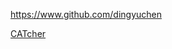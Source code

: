 
<!-- Give link to your github home page -->
<span id="github">https://www.github.com/dingyuchen</span>

<!-- Give your internal and external projects related to the module -->
<span id="projects">[CATcher](https://github.com/CATcher-org/CATcher)</span>